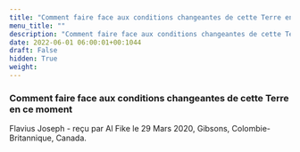 ```yaml
---
title: "Comment faire face aux conditions changeantes de cette Terre en ce moment"
menu_title: ""
description: "Comment faire face aux conditions changeantes de cette Terre en ce moment"
date: 2022-06-01 06:00:01+00:1044
draft: False
hidden: True
weight:
---
```

### Comment faire face aux conditions changeantes de cette Terre en ce moment

Flavius Joseph - reçu par Al Fike le 29 Mars 2020, Gibsons, Colombie-Britannique, Canada.



